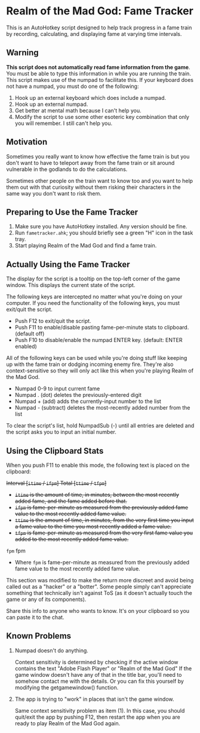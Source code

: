 Realm of the Mad God: Fame Tracker
==================================

This is an AutoHotkey script designed to help track progress in a fame train
by recording, calculating, and displaying fame at varying time intervals.


Warning
-------

**This script does not automatically read fame information from the game**.
You must be able to type this information in while you are running the train.
This script makes use of the numpad to facilitate this. If your keyboard does not
have a numpad, you must do one of the following:

1. Hook up an external keyboard which does include a numpad.
2. Hook up an external numpad.
3. Get better at mental math because I can't help you.
4. Modify the script to use some other esoteric key combination that only you will remember. I still can't help you.


Motivation
----------

Sometimes you really want to know how effective the fame train is but you
don't want to have to teleport away from the fame train or sit around
vulnerable in the godlands to do the calculations.

Sometimes other people on the train want to know too and you want to help
them out with that curiosity without them risking their characters in the
same way you don't want to risk them.


Preparing to Use the Fame Tracker
---------------------------------

1. Make sure you have AutoHotkey installed. Any version should be fine.
2. Run `fametracker.ahk`; you should briefly see a green "H" icon in the task tray.
3. Start playing Realm of the Mad God and find a fame train.

Actually Using the Fame Tracker
-------------------------------

The display for the script is a tooltip on the top-left corner of the game
window. This displays the current state of the script.

The following keys are intercepted no matter what you're doing on your computer.
If you need the functionality of the following keys, you must exit/quit the script.

* Push F12 to exit/quit the script.
* Push F11 to enable/disable pasting fame-per-minute stats to clipboard. (default off)
* Push F10 to disable/enable the numpad ENTER key. (default: ENTER enabled)

All of the following keys can be used while you're doing stuff
like keeping up with the fame train or dodging incoming enemy fire. They're
also context-sensitive so they will only act like this when you're playing
Realm of the Mad God.

* Numpad 0-9 to input current fame
* Numpad . (dot) deletes the previously-entered digit
* Numpad + (add) adds the currently-input number to the list
* Numpad - (subtract) deletes the most-recently added number from the list

To clear the script's list, hold NumpadSub (-) until all entries are deleted and the
script asks you to input an initial number.


Using the Clipboard Stats
-------------------------

When you push F11 to enable this mode, the following text is placed on the
clipboard:

~~Interval [`itime` / `ifpm`]   Total [`ttime` / `tfpm`]~~

* ~~`itime` is the amount of time, in minutes, between the most recently added
fame, and the fame added before that.~~
* ~~`ifpm` is fame-per-minute as measured from the previously added fame value
to the most recently added fame value.~~
* ~~`ttime` is the amount of time, in minutes, from the very first time you input
a fame value to the time you most recently added a fame value.~~
* ~~`tfpm` is fame-per-minute as measured from the very first fame value you
added to the most recently added fame value.~~

`fpm` fpm

* Where `fpm` is fame-per-minute as measured from the previously added fame value
to the most recently added fame value.

This section was modified to make the return more discreet and avoid being called
out as a "hacker" or a "botter". Some people simply can't appreciate something
that technically isn't against ToS (as it doesn't actually touch the game or any
of its components).

Share this info to anyone who wants to know. It's on your clipboard so you
can paste it to the chat.

Known Problems
--------------

1. Numpad doesn't do anything.

   Context sensitivity is determined by checking if the active window
   contains the text "Adobe Flash Player" or "Realm of the Mad God"
   If the game window doesn't have any of that in the title bar,
   you'll need to somehow contact me with the details.
   Or you can fix this yourself by modifying the getgamewindow() function.
   
2. The app is trying to "work" in places that isn't the game window.

   Same context sensitivity problem as item (1). In this case, you should
   quit/exit the app by pushing F12, then restart the app when you are
   ready to play Realm of the Mad God again.


